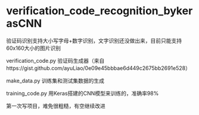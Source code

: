 # verification_code_recognition_bykerasCNN
验证码识别支持大小写字母+数字识别，文字识别还没做出来，目前只能支持60x160大小的图片识别




verification_code.py 验证码生成器（来自https://gist.github.com/ayuLiao/0e09e45bbbae6d449c2675bb2691e528）



make_data.py 训练集和测试集数据的生成



training_code.py 用Keras搭建的CNN模型来训练的，准确率98%



第一次写项目，难免很粗糙，有空继续改进

